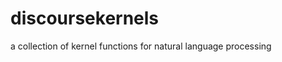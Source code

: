 discoursekernels
================

a collection of kernel functions for natural language processing
